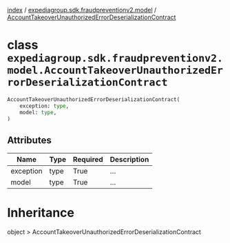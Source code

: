 [index](index.md) /
[expediagroup.sdk.fraudpreventionv2.model](expediagroup.sdk.fraudpreventionv2.model.md)
/
[AccountTakeoverUnauthorizedErrorDeserializationContract](AccountTakeoverUnauthorizedErrorDeserializationContract.md)

# class `expediagroup.sdk.fraudpreventionv2.model.AccountTakeoverUnauthorizedErrorDeserializationContract`

```python
AccountTakeoverUnauthorizedErrorDeserializationContract(
    exception: type,
    model: type,
)
```

## Attributes

| Name      | Type | Required | Description |
| --------- | ---- | -------- | ----------- |
| exception | type | True     | …           |
| model     | type | True     | …           |

# Inheritance

object > AccountTakeoverUnauthorizedErrorDeserializationContract
